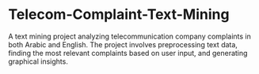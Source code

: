 # Telecom-Complaint-Text-Mining
A text mining project analyzing telecommunication company complaints in both Arabic and English. The project involves preprocessing text data, finding the most relevant complaints based on user input, and generating graphical insights.
